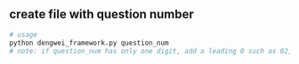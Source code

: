 

## create file with question number
```bash
# usage
python dengwei_framework.py question_num
# note: if question_num has only one digit, add a leading 0 such as 02, 0x, ...
```
